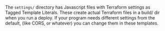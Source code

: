 The ```settings/``` directory has Javascript files with Terraform settings as Tagged Template Literals. These create actual Terraform files in a build/ dir when you run a deploy. If your program needs different settings from the default, (like CORS, or whatever) you can change them in these templates.